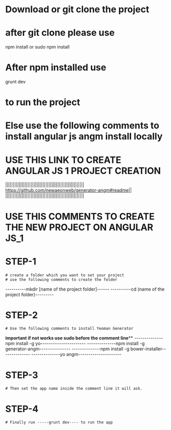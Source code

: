 # Download or git clone the project 
# after git clone please use
npm install
or
sudo npm install
# After npm installed use 
grunt dev
# to run the project


# Else use the following comments to install angular js angm install locally
# USE THIS LINK TO CREATE ANGULAR JS 1 PROJECT CREATION
|||||||||||||||||||||||||||||||||||||||||||||||||||||
https://github.com/newaeonweb/generator-angm#readme||
|||||||||||||||||||||||||||||||||||||||||||||||||||||


# USE THIS COMMENTS TO CREATE THE NEW PROJECT ON ANGULAR JS_1
 # STEP-1
	# create a folder which you want to set your project
	# use the following comments to create the folder
----------mkdir [name of the project folder]------
----------cd (name of the project folder)---------
   # STEP-2
	# Use the following comments to install Yeoman Generator
******important if not works use sudo before the comment line********
--------------npm install -g yo----------------------
--------------npm install -g generator-angm---------------
--------------npm install -g bower-installer--------------
--------------yo angm---------------------

# STEP-3
	# Then set the app name inside the comment line it will ask.
	
# STEP-4
	# Finally run -----grunt dev---- to run the app


